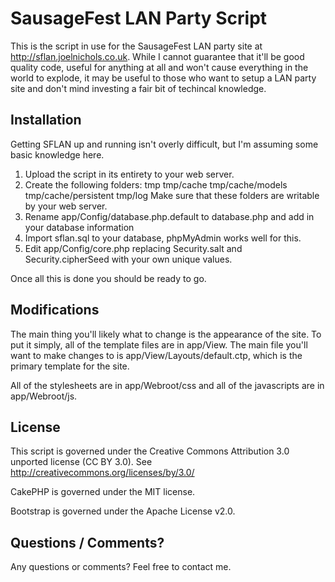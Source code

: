 SausageFest LAN Party Script
============================
This is the script in use for the SausageFest LAN party site at http://sflan.joelnichols.co.uk. While I cannot guarantee that it'll be good quality code, useful for anything at all and won't cause everything in the world to explode, it may be useful to those who want to setup a LAN party site and don't mind investing a fair bit of techincal knowledge.

Installation
-------------
Getting SFLAN up and running isn't overly difficult, but I'm assuming some basic knowledge here.

1.  Upload the script in its entirety to your web server.
2.  Create the following folders:
tmp
tmp/cache
tmp/cache/models
tmp/cache/persistent
tmp/log
Make sure that these folders are writable by your web server.
3.  Rename app/Config/database.php.default to database.php and add in your database information
4.  Import sflan.sql to your database, phpMyAdmin works well for this.
5.  Edit app/Config/core.php replacing Security.salt and Security.cipherSeed with your own unique values.

Once all this is done you should be ready to go. 

Modifications
--------------
The main thing you'll likely what to change is the appearance of the site. To put it simply, all of the template files are in app/View. The main file you'll want to make changes to is app/View/Layouts/default.ctp, which is the primary template for the site. 

All of the stylesheets are in app/Webroot/css and all of the javascripts are in app/Webroot/js. 

License
-------
This script is governed under the Creative Commons Attribution 3.0 unported license (CC BY 3.0). See http://creativecommons.org/licenses/by/3.0/

CakePHP is governed under the MIT license.

Bootstrap is governed under the Apache License v2.0.

Questions / Comments?
---------------------
Any questions or comments? Feel free to contact me.
